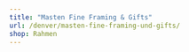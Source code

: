 ```yaml
---
title: "Masten Fine Framing & Gifts"
url: /denver/masten-fine-framing-und-gifts/
shop: Rahmen
---
```

